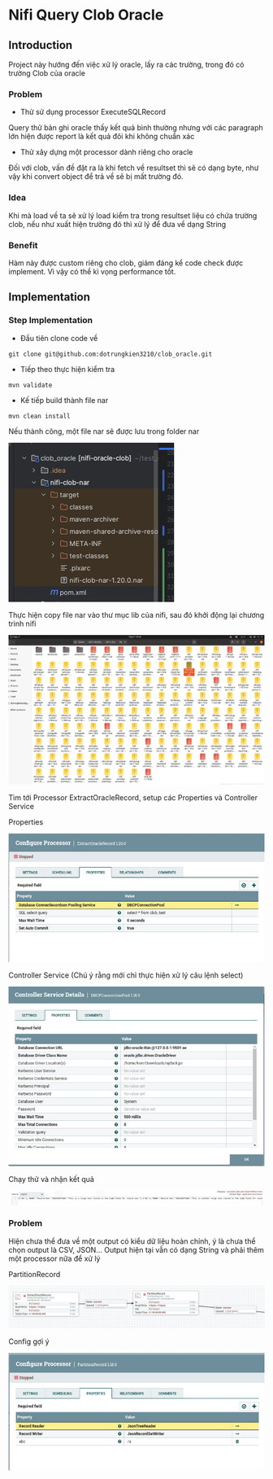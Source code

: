 # Nifi Query Clob Oracle

## Introduction

Project này hướng đến việc xử lý oracle, lấy ra các trường, trong đó có trường Clob của oracle

### Problem
- Thử sử dụng processor ExecuteSQLRecord

Query thử bản ghi oracle thấy kết quả bình thường nhưng với các paragraph lớn hiện được report là kết quả đôi khi không chuẩn xác


- Thử xây dựng một processor dành riêng cho oracle

Đối với clob, vấn đề đặt ra là khi fetch về resultset thì sẽ có dạng byte, như vậy khi convert object để trả về sẽ bị mất trường đó. 

### Idea

Khi mà load về ta sẽ xử lý load kiểm tra trong resultset liệu có chứa trường clob, nếu như xuất hiện trường đó thì xử lý để đưa về dạng String

### Benefit
Hàm này được custom riêng cho clob, giảm đáng kể code check được implement. 
Vì vậy có thể kì vọng performance tốt.

## Implementation

### Step Implementation

- Đầu tiên clone code về
```
git clone git@github.com:dotrungkien3210/clob_oracle.git
```
- Tiếp theo thực hiện kiểm tra
```
mvn validate
```

- Kế tiếp build thành file nar
```dtd
mvn clean install
```
Nếu thành công, một file nar sẽ được lưu trong folder nar

![img_1.png](docs/images/img_1.png)

Thực hiện copy file nar vào thư mục lib của nifi, sau đó khởi động lại chương trình nifi

![img.png](docs/images/img.png)

Tìm tới Processor ExtractOracleRecord, setup các Properties và Controller Service

Properties

![img_2.png](docs/images/img_2.png)

Controller Service (Chú ý rằng mới chỉ thực hiện xử lý câu lệnh select)

![img_3.png](docs/images/img_3.png)

Chạy thử và nhận kết quả

![img_4.png](docs/images/img_4.png)


### Problem
Hiện chưa thể đưa về một output có kiểu dữ liệu hoàn chỉnh, ý là chưa thể chọn output là CSV, JSON... 
Output hiện tại vẫn có dạng String và phải thêm một processor nữa để xử lý

PartitionRecord

![img_5.png](docs/images/img_5.png)

Config gợi ý

![img_6.png](docs/images/img_6.png)
